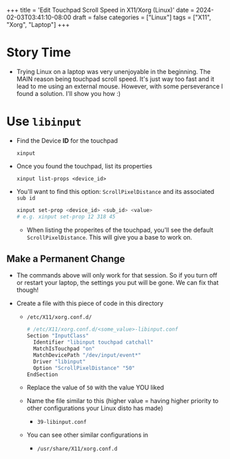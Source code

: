 +++
title = 'Edit Touchpad Scroll Speed in X11/Xorg (Linux)'
date = 2024-02-03T03:41:10-08:00
draft = false
categories = ["Linux"]
tags = ["X11", "Xorg", "Laptop"]
+++

# Story Time

- Trying Linux on a laptop was very unenjoyable in the beginning. The MAIN reason being touchpad scroll speed. It's just way too fast and it lead to me using an external mouse. However, with some perseverance I found a solution. I'll show you how :)


# Use `libinput`



- Find the Device __ID__ for the touchpad

  ```
  xinput
  ```

- Once you found the touchpad, list its properties

  ```
  xinput list-props <device_id>
  ```

- You'll want to find this option: `ScrollPixelDistance` and its associated `sub id`

  ```bash
  xinput set-prop <device_id> <sub_id> <value>
  # e.g. xinput set-prop 12 318 45
  ```
    - When listing the properites of the touchpad, you'll see the default `ScrollPixelDistance`. This will give you a base to work on.

## Make a Permanent Change

- The commands above will only work for that session. So if you turn off or restart your laptop, the settings you put will be gone. We can fix that though!

- Create a file with this piece of code in this directory
  - `/etc/X11/xorg.conf.d/`

    ```bash
    # /etc/X11/xorg.conf.d/<some_value>-libinput.conf
    Section "InputClass"
      Identifier "libinput touchpad catchall"
      MatchIsTouchpad "on"
      MatchDevicePath "/dev/input/event*"
      Driver "libinput"
      Option "ScrollPixelDistance" "50"
    EndSection
    ```
  - Replace the value of `50` with the value YOU liked
  - Name the file similar to this (higher value = having higher priority to other configurations your Linux disto has made)
    - `39-libinput.conf`
  - You can see other similar configurations in
    - `/usr/share/X11/xorg.conf.d`

